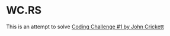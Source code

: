 # WC.RS

This is an attempt to solve [Coding Challenge #1 by John Crickett](https://codingchallenges.substack.com/p/coding-challenge-1)
